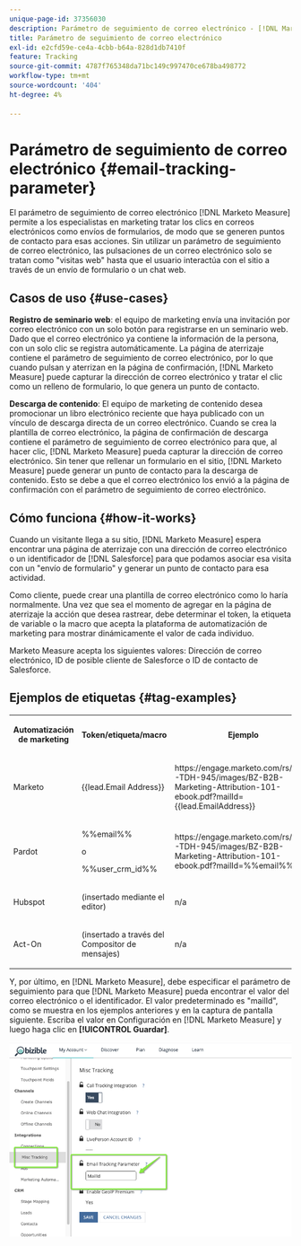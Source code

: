 ```yaml
---
unique-page-id: 37356030
description: Parámetro de seguimiento de correo electrónico - [!DNL Marketo Measure]
title: Parámetro de seguimiento de correo electrónico
exl-id: e2cfd59e-ce4a-4cbb-b64a-828d1db7410f
feature: Tracking
source-git-commit: 4787f765348da71bc149c997470ce678ba498772
workflow-type: tm+mt
source-wordcount: '404'
ht-degree: 4%

---
```


# Parámetro de seguimiento de correo electrónico {#email-tracking-parameter}

El parámetro de seguimiento de correo electrónico [!DNL Marketo Measure] permite a los especialistas en marketing tratar los clics en correos electrónicos como envíos de formularios, de modo que se generen puntos de contacto para esas acciones. Sin utilizar un parámetro de seguimiento de correo electrónico, las pulsaciones de un correo electrónico solo se tratan como &quot;visitas web&quot; hasta que el usuario interactúa con el sitio a través de un envío de formulario o un chat web.

## Casos de uso  {#use-cases}

**Registro de seminario web**: el equipo de marketing envía una invitación por correo electrónico con un solo botón para registrarse en un seminario web. Dado que el correo electrónico ya contiene la información de la persona, con un solo clic se registra automáticamente. La página de aterrizaje contiene el parámetro de seguimiento de correo electrónico, por lo que cuando pulsan y aterrizan en la página de confirmación, [!DNL Marketo Measure] puede capturar la dirección de correo electrónico y tratar el clic como un relleno de formulario, lo que genera un punto de contacto.

**Descarga de contenido**: El equipo de marketing de contenido desea promocionar un libro electrónico reciente que haya publicado con un vínculo de descarga directa de un correo electrónico. Cuando se crea la plantilla de correo electrónico, la página de confirmación de descarga contiene el parámetro de seguimiento de correo electrónico para que, al hacer clic, [!DNL Marketo Measure] pueda capturar la dirección de correo electrónico. Sin tener que rellenar un formulario en el sitio, [!DNL Marketo Measure] puede generar un punto de contacto para la descarga de contenido. Esto se debe a que el correo electrónico los envió a la página de confirmación con el parámetro de seguimiento de correo electrónico.

## Cómo funciona {#how-it-works}

Cuando un visitante llega a su sitio, [!DNL Marketo Measure] espera encontrar una página de aterrizaje con una dirección de correo electrónico o un identificador de [!DNL Salesforce] para que podamos asociar esa visita con un &quot;envío de formulario&quot; y generar un punto de contacto para esa actividad.

Como cliente, puede crear una plantilla de correo electrónico como lo haría normalmente. Una vez que sea el momento de agregar en la página de aterrizaje la acción que desea rastrear, debe determinar el token, la etiqueta de variable o la macro que acepta la plataforma de automatización de marketing para mostrar dinámicamente el valor de cada individuo.

Marketo Measure acepta los siguientes valores: Dirección de correo electrónico, ID de posible cliente de Salesforce o ID de contacto de Salesforce.

## Ejemplos de etiquetas {#tag-examples}

<table> 
 <colgroup> 
  <col> 
  <col> 
  <col> 
  <col> 
 </colgroup> 
 <tbody> 
  <tr> 
   <th><p>Automatización de marketing</p></th> 
   <th><p>Token/etiqueta/macro </p></th> 
   <th><p>Ejemplo</p></th> 
   <th><p>Material de apoyo</p></th> 
  </tr> 
  <tr> 
   <td><p>Marketo</p></td> 
   <td><p>{{lead.Email Address}} </p></td> 
   <td><p>https://engage.marketo.com/rs/460-TDH-945/images/BZ-B2B-Marketing-Attribution-101-ebook.pdf?mailId={{lead.EmailAddress}}</p></td> 
   <td><p>https://experienceleague.adobe.com/docs/marketo/using/product-docs/demand-generation/landing-pages/personalizing-landing-pages/tokens-overview.html?lang=es</p></td> 
  </tr> 
  <tr> 
   <td><p>Pardot</p></td> 
   <td><p>%%email%% </p><p>o</p><p>%%user_crm_id%%</p></td> 
   <td><p>https://engage.marketo.com/rs/460-TDH-945/images/BZ-B2B-Marketing-Attribution-101-ebook.pdf?mailId=%%email%%</p></td> 
   <td><p>https://help.salesforce.com/s/articleView?language=en_US&amp;id=pardot_variable_tags_reference.htm&amp;type=5</p></td> 
  </tr> 
  <tr> 
   <td><p>Hubspot</p></td> 
   <td><p>(insertado mediante el editor)</p></td> 
   <td><p>n/a</p></td> 
   <td><p>https://knowledge.hubspot.com/website-pages/personalize-your-content</p></td> 
  </tr> 
  <tr> 
   <td><p>Act-On</p></td> 
   <td><p>(insertado a través del Compositor de mensajes)</p></td> 
   <td><p>n/a</p></td> 
   <td><p>https://connect.act-on.com/hc/en-us/articles/360033436074-How-to-Personalize-Email-Content-with-CRM-Data</p></td> 
  </tr> 
 </tbody> 
</table>

Y, por último, en [!DNL Marketo Measure], debe especificar el parámetro de seguimiento para que [!DNL Marketo Measure] pueda encontrar el valor del correo electrónico o el identificador. El valor predeterminado es &quot;mailId&quot;, como se muestra en los ejemplos anteriores y en la captura de pantalla siguiente. Escriba el valor en Configuración en [!DNL Marketo Measure] y luego haga clic en **[!UICONTROL Guardar]**.

![](assets/one.png)

